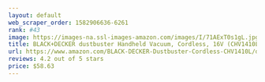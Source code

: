 ```yaml
---
layout: default 
﻿web_scraper_order: 1582906636-6261
rank: #43
image: https://images-na.ssl-images-amazon.com/images/I/71AExT0s1gL.jpg
title: BLACK+DECKER dustbuster Handheld Vacuum, Cordless, 16V (CHV1410L)
url: https://www.amazon.com/BLACK-DECKER-Dustbuster-Cordless-CHV1410L/dp/B006LXOJC0/ref=zg_mw_home-garden_43?_encoding=UTF8&psc=1&refRID=ST1XDMS4R2TXQERQ5ZH2
reviews: 4.2 out of 5 stars
price: $58.63 
---
```

